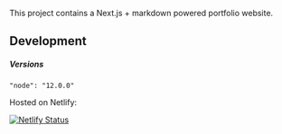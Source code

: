 This project contains a Next.js + markdown powered portfolio website.

## Development

##### Versions
    "node": "12.0.0"

Hosted on Netlify:

[![Netlify Status](https://api.netlify.com/api/v1/badges/6325f036-2f91-4623-b271-7441ba7927ec/deploy-status)](https://app.netlify.com/sites/klt-portfolio/deploys)